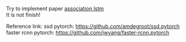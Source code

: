 Try to implement paper [association lstm](https://ieeexplore.ieee.org/document/8237519)  
It is not finish!  

Reference link:
ssd pytorch: https://github.com/amdegroot/ssd.pytorch
faster rcnn pytorch: https://github.com/jwyang/faster-rcnn.pytorch
